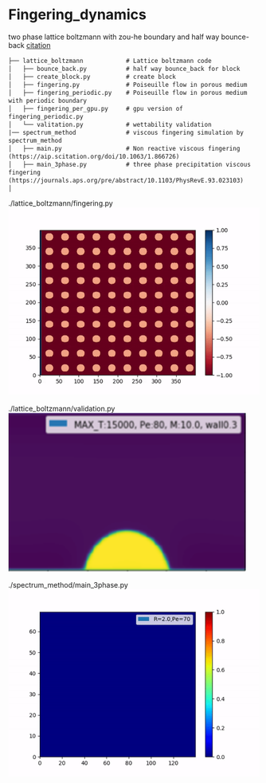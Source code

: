 # Fingering_dynamics
two phase lattice boltzmann with zou-he boundary and half way bounce-back
[citation](https://www.sciencedirect.com/science/article/pii/S0377025715002037?via%3Dihub)

    ├── lattice_boltzmann            # Lattice boltzmann code
    │   ├── bounce_back.py           # half way bounce_back for block
    │   ├── create_block.py          # create block
    │   ├── fingering.py             # Poiseuille flow in porous medium
    │   ├── fingering_periodic.py    # Poiseuille flow in porous medium with periodic boundary
    │   ├── fingering_per_gpu.py     # gpu version of fingering_periodic.py 
    │   └── valitation.py            # wettability validation
    |── spectrum_method              # viscous fingering simulation by spectrum_method
    │   ├── main.py                  # Non reactive viscous fingering (https://aip.scitation.org/doi/10.1063/1.866726)
    │   ├── main_3phase.py           # three phase precipitation viscous fingering (https://journals.aps.org/pre/abstract/10.1103/PhysRevE.93.023103)
    │   
    
./lattice_boltzmann/fingering.py
![](fingering_periodic.gif)

./lattice_boltzmann/validation.py
![](wettability_validation.png)

./spectrum_method/main_3phase.py
![](3phase_precipitationVF.gif)
